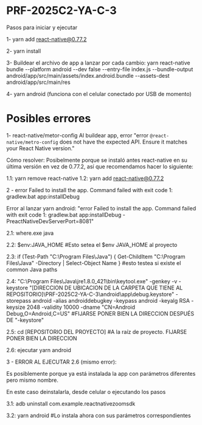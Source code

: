 # PRF-2025C2-YA-C-3

Pasos para iniciar y ejecutar

1- yarn add react-native@0.77.2

2- yarn install

3- Buildear el archivo de app a lanzar por cada cambio:
yarn react-native bundle --platform android --dev false --entry-file index.js --bundle-output android/app/src/main/assets/index.android.bundle --assets-dest android/app/src/main/res

4- yarn android (funciona con el celular conectado por USB de momento)

# Posibles errores

1- react-native/metor-config
Al buildear app, error "error `@react-native/metro-config` does not have the expected API. Ensure it matches your React Native version."

Cómo resolver:
Posibelmente porque se instaló antes react-native en su última versión en vez de 0.77.2, así que recomendamos hacer lo siguiente:

1.1: yarn remove react-native
1.2: yarn add react-native@0.77.2

2 - error Failed to install the app. Command failed with exit code 1: gradlew.bat app:installDebug

Error al lanzar yarn android: "error Failed to install the app. Command failed with exit code 1: gradlew.bat app:installDebug -PreactNativeDevServerPort=8081"

2.1: where.exe java

2.2: $env:JAVA_HOME #Esto setea el $env JAVA_HOME al proyecto

2.3: if (Test-Path "C:\Program Files\Java") { Get-ChildItem "C:\Program Files\Java" -Directory | Select-Object Name } #esto testea si existe el common Java paths

2.4: "C:\Program Files\Java\jre1.8.0_421\bin\keytool.exe" -genkey -v -keystore "[DIRECCION DE UBICACION DE LA CARPETA QUE TIENE AL REPOSITORIO]\PRF-2025C2-YA-C-3\android\app\debug.keystore" -storepass android -alias androiddebugkey -keypass android -keyalg RSA -keysize 2048 -validity 10000 -dname "CN=Android Debug,O=Android,C=US"  #FIJARSE PONER BIEN LA DIRECCION DESPUÉS DE "-keystore"

2.5: cd [REPOSITORIO DEL PROYECTO] #A la raíz de proyecto. FIJARSE PONER BIEN LA DIRECCION

2.6: ejecutar yarn android

3 - ERROR AL EJECUTAR 2.6 (mismo error):

Es posiblemente porque ya está instalada la app con parámetros diferentes pero mismo nombre.

En este caso deinstalarla, desde celular o ejecutando los pasos

3.1: adb uninstall com.example.reactnativezoomsdk

3.2: yarn android #Lo instala ahora con sus parámetros correspondientes